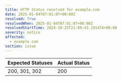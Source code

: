 ```yaml
---
title: HTTP Status resolved for example.com
date: 2025-01-04T07:01:07+00:00Z
resolved: True
resolvedWhen: 2025-01-04T07:01:07+00:00Z
resolvedStartTime: 2024-10-25T21:09:43.191474+00:00
severity: notice
affected:
  - example.com
section: issue
---
```


| Expected Statuses | Actual Status  |
|-------------------|----------------|
| 200, 301, 302 | 200 |
